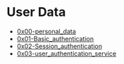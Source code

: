 # User Data
- [0x00-personal_data](https://github.com/getdaniel/alx-backend-user-data/blob/main/0x00-personal_data)
- [0x01-Basic_authentication](https://github.com/getdaniel/alx-backend-user-data/blob/main/0x01-Basic_authentication)
- [0x02-Session_authentication](https://github.com/getdaniel/alx-backend-user-data/blob/main/0x02-Session_authentication)
- [0x03-user_authentication_service](https://github.com/getdaniel/alx-backend-user-data/blob/main/0x03-user_authentication_service)
